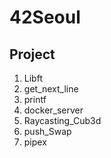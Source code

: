 # 42Seoul

## Project

1. Libft
2. get_next_line
3. printf
4. docker_server
5. Raycasting_Cub3d
6. push_Swap
7. pipex

